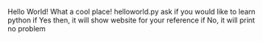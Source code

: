 Hello World!
What a cool place!
helloworld.py ask if you would like to learn python
if Yes then, it will show website for your reference
if No, it will print no problem

